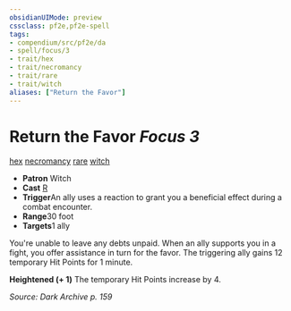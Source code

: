 ```yaml
---
obsidianUIMode: preview
cssclass: pf2e,pf2e-spell
tags:
- compendium/src/pf2e/da
- spell/focus/3
- trait/hex
- trait/necromancy
- trait/rare
- trait/witch
aliases: ["Return the Favor"]
---
```

# Return the Favor *Focus 3*   
[hex](../../rules/traits/hex-apg.md)  [necromancy](../../rules/traits/necromancy.md)  [rare](../../rules/traits/rare.md)  [witch](../../rules/traits/witch-apg.md)  

- **Patron** Witch
- **Cast** [R](../../rules/core-rulebook/chapter-9-playing-the-game.md#Actions "Reaction") 
- **Trigger**An ally uses a reaction to grant you a beneficial effect during a combat encounter.
- **Range**30 foot
- **Targets**1 ally

You're unable to leave any debts unpaid. When an ally supports you in a fight, you offer assistance in turn for the favor. The triggering ally gains 12 temporary Hit Points for 1 minute.

**Heightened (+ 1)** The temporary Hit Points increase by 4.

*Source: Dark Archive p. 159*